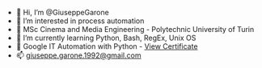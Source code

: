 - 👋 Hi, I’m @GiuseppeGarone
- 👀 I’m interested in process automation
- 🏫 MSc Cinema and Media Engineering - Polytechnic University of Turin
- 🌱 I’m currently learning Python, Bash, RegEx, Unix OS
- 📜 Google IT Automation with Python - [View Certificate](https://www.coursera.org/account/accomplishments/specialization/certificate/FZWU5CRTTPCC)
- 📫 giuseppe.garone.1992@gmail.com

<!---
GiuseppeGarone/GiuseppeGarone is a ✨ special ✨ repository because its `README.md` (this file) appears on your GitHub profile.
You can click the Preview link to take a look at your changes.
--->
